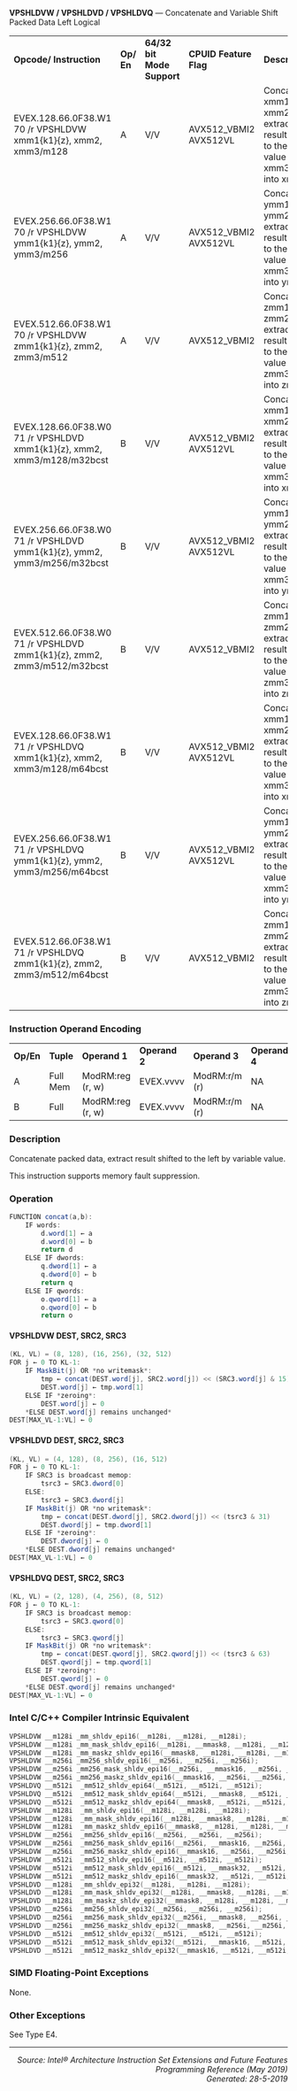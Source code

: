 <b>VPSHLDVW / VPSHLDVD / VPSHLDVQ</b> — Concatenate and Variable Shift Packed Data Left Logical
<table>
	<tr>
		<td><b>Opcode/ Instruction</b></td>
		<td><b>Op/ En</b></td>
		<td><b>64/32 bit Mode Support</b></td>
		<td><b>CPUID Feature Flag</b></td>
		<td><b>Description</b></td>
	</tr>
	<tr>
		<td>EVEX.128.66.0F38.W1 70 /r VPSHLDVW xmm1{k1}{z}, xmm2, xmm3/m128</td>
		<td>A</td>
		<td>V/V</td>
		<td>AVX512_VBMI2 AVX512VL</td>
		<td>Concatenate xmm1 and xmm2, extract result shifted to the left by value in xmm3/m128 into xmm1.</td>
	</tr>
	<tr>
		<td>EVEX.256.66.0F38.W1 70 /r VPSHLDVW ymm1{k1}{z}, ymm2, ymm3/m256</td>
		<td>A</td>
		<td>V/V</td>
		<td>AVX512_VBMI2 AVX512VL</td>
		<td>Concatenate ymm1 and ymm2, extract result shifted to the left by value in xmm3/m256 into ymm1.</td>
	</tr>
	<tr>
		<td>EVEX.512.66.0F38.W1 70 /r VPSHLDVW zmm1{k1}{z}, zmm2, zmm3/m512</td>
		<td>A</td>
		<td>V/V</td>
		<td>AVX512_VBMI2</td>
		<td>Concatenate zmm1 and zmm2, extract result shifted to the left by value in zmm3/m512 into zmm1.</td>
	</tr>
	<tr>
		<td>EVEX.128.66.0F38.W0 71 /r VPSHLDVD xmm1{k1}{z}, xmm2, xmm3/m128/m32bcst</td>
		<td>B</td>
		<td>V/V</td>
		<td>AVX512_VBMI2 AVX512VL</td>
		<td>Concatenate xmm1 and xmm2, extract result shifted to the left by value in xmm3/m128 into xmm1.</td>
	</tr>
	<tr>
		<td>EVEX.256.66.0F38.W0 71 /r VPSHLDVD ymm1{k1}{z}, ymm2, ymm3/m256/m32bcst</td>
		<td>B</td>
		<td>V/V</td>
		<td>AVX512_VBMI2 AVX512VL</td>
		<td>Concatenate ymm1 and ymm2, extract result shifted to the left by value in xmm3/m256 into ymm1.</td>
	</tr>
	<tr>
		<td>EVEX.512.66.0F38.W0 71 /r VPSHLDVD zmm1{k1}{z}, zmm2, zmm3/m512/m32bcst</td>
		<td>B</td>
		<td>V/V</td>
		<td>AVX512_VBMI2</td>
		<td>Concatenate zmm1 and zmm2, extract result shifted to the left by value in zmm3/m512 into zmm1.</td>
	</tr>
	<tr>
		<td>EVEX.128.66.0F38.W1 71 /r VPSHLDVQ xmm1{k1}{z}, xmm2, xmm3/m128/m64bcst</td>
		<td>B</td>
		<td>V/V</td>
		<td>AVX512_VBMI2 AVX512VL</td>
		<td>Concatenate xmm1 and xmm2, extract result shifted to the left by value in xmm3/m128 into xmm1.</td>
	</tr>
	<tr>
		<td>EVEX.256.66.0F38.W1 71 /r VPSHLDVQ ymm1{k1}{z}, ymm2, ymm3/m256/m64bcst</td>
		<td>B</td>
		<td>V/V</td>
		<td>AVX512_VBMI2 AVX512VL</td>
		<td>Concatenate ymm1 and ymm2, extract result shifted to the left by value in xmm3/m256 into ymm1.</td>
	</tr>
	<tr>
		<td>EVEX.512.66.0F38.W1 71 /r VPSHLDVQ zmm1{k1}{z}, zmm2, zmm3/m512/m64bcst</td>
		<td>B</td>
		<td>V/V</td>
		<td>AVX512_VBMI2</td>
		<td>Concatenate zmm1 and zmm2, extract result shifted to the left by value in zmm3/m512 into zmm1.</td>
	</tr>
</table>


### Instruction Operand Encoding
<table>
	<tr>
		<td><b>Op/En</b></td>
		<td><b>Tuple</b></td>
		<td><b>Operand 1</b></td>
		<td><b>Operand 2</b></td>
		<td><b>Operand 3</b></td>
		<td><b>Operand 4</b></td>
	</tr>
	<tr>
		<td>A</td>
		<td>Full Mem</td>
		<td>ModRM:reg (r, w)</td>
		<td>EVEX.vvvv</td>
		<td>ModRM:r/m (r)</td>
		<td>NA</td>
	</tr>
	<tr>
		<td>B</td>
		<td>Full</td>
		<td>ModRM:reg (r, w)</td>
		<td>EVEX.vvvv</td>
		<td>ModRM:r/m (r)</td>
		<td>NA</td>
	</tr>
</table>


### Description
Concatenate packed data, extract result shifted to the left by variable value.

This instruction supports memory fault suppression.


### Operation

```java
FUNCTION concat(a,b):
    IF words:
        d.word[1] ← a
        d.word[0] ← b
        return d
    ELSE IF dwords:
        q.dword[1] ← a
        q.dword[0] ← b
        return q
    ELSE IF qwords:
        o.qword[1] ← a
        o.qword[0] ← b
        return o
```
#### VPSHLDVW DEST, SRC2, SRC3
```java
(KL, VL) = (8, 128), (16, 256), (32, 512)
FOR j ← 0 TO KL-1:
    IF MaskBit(j) OR *no writemask*:
        tmp ← concat(DEST.word[j], SRC2.word[j]) << (SRC3.word[j] & 15)
        DEST.word[j] ← tmp.word[1]
    ELSE IF *zeroing*:
        DEST.word[j] ← 0
    *ELSE DEST.word[j] remains unchanged*
DEST[MAX_VL-1:VL] ← 0
```
#### VPSHLDVD DEST, SRC2, SRC3
```java
(KL, VL) = (4, 128), (8, 256), (16, 512)
FOR j ← 0 TO KL-1:
    IF SRC3 is broadcast memop:
        tsrc3 ← SRC3.dword[0]
    ELSE:
        tsrc3 ← SRC3.dword[j]
    IF MaskBit(j) OR *no writemask*:
        tmp ← concat(DEST.dword[j], SRC2.dword[j]) << (tsrc3 & 31)
        DEST.dword[j] ← tmp.dword[1]
    ELSE IF *zeroing*:
        DEST.dword[j] ← 0
    *ELSE DEST.dword[j] remains unchanged*
DEST[MAX_VL-1:VL] ← 0
```
#### VPSHLDVQ DEST, SRC2, SRC3
```java
(KL, VL) = (2, 128), (4, 256), (8, 512)
FOR j ← 0 TO KL-1:
    IF SRC3 is broadcast memop:
        tsrc3 ← SRC3.qword[0]
    ELSE:
        tsrc3 ← SRC3.qword[j]
    IF MaskBit(j) OR *no writemask*:
        tmp ← concat(DEST.qword[j], SRC2.qword[j]) << (tsrc3 & 63)
        DEST.qword[j] ← tmp.qword[1]
    ELSE IF *zeroing*:
        DEST.qword[j] ← 0
    *ELSE DEST.qword[j] remains unchanged*
DEST[MAX_VL-1:VL] ← 0
```
### Intel C/C++ Compiler Intrinsic Equivalent
```c
VPSHLDVW __m128i _mm_shldv_epi16(__m128i, __m128i, __m128i);
VPSHLDVW __m128i _mm_mask_shldv_epi16(__m128i, __mmask8, __m128i, __m128i);
VPSHLDVW __m128i _mm_maskz_shldv_epi16(__mmask8, __m128i, __m128i, __m128i);
VPSHLDVW __m256i _mm256_shldv_epi16(__m256i, __m256i, __m256i);
VPSHLDVW __m256i _mm256_mask_shldv_epi16(__m256i, __mmask16, __m256i, __m256i);
VPSHLDVW __m256i _mm256_maskz_shldv_epi16(__mmask16, __m256i, __m256i, __m256i);
VPSHLDVQ __m512i  _mm512_shldv_epi64(__m512i, __m512i, __m512i);
VPSHLDVQ __m512i  _mm512_mask_shldv_epi64(__m512i, __mmask8, __m512i, __m512i);
VPSHLDVQ __m512i  _mm512_maskz_shldv_epi64(__mmask8, __m512i, __m512i, __m512i);
VPSHLDVW __m128i  _mm_shldv_epi16(__m128i, __m128i, __m128i);
VPSHLDVW __m128i  _mm_mask_shldv_epi16(__m128i, __mmask8, __m128i, __m128i);
VPSHLDVW __m128i  _mm_maskz_shldv_epi16(__mmask8, __m128i, __m128i, __m128i);
VPSHLDVW __m256i  _mm256_shldv_epi16(__m256i, __m256i, __m256i);
VPSHLDVW __m256i  _mm256_mask_shldv_epi16(__m256i, __mmask16, __m256i, __m256i);
VPSHLDVW __m256i  _mm256_maskz_shldv_epi16(__mmask16, __m256i, __m256i, __m256i);
VPSHLDVW __m512i  _mm512_shldv_epi16(__m512i, __m512i, __m512i);
VPSHLDVW __m512i  _mm512_mask_shldv_epi16(__m512i, __mmask32, __m512i, __m512i);
VPSHLDVW __m512i  _mm512_maskz_shldv_epi16(__mmask32, __m512i, __m512i, __m512i);
VPSHLDVD __m128i  _mm_shldv_epi32(__m128i, __m128i, __m128i);
VPSHLDVD __m128i  _mm_mask_shldv_epi32(__m128i, __mmask8, __m128i, __m128i);
VPSHLDVD __m128i  _mm_maskz_shldv_epi32(__mmask8, __m128i, __m128i, __m128i);
VPSHLDVD __m256i  _mm256_shldv_epi32(__m256i, __m256i, __m256i);
VPSHLDVD __m256i  _mm256_mask_shldv_epi32(__m256i, __mmask8, __m256i, __m256i);
VPSHLDVD __m256i  _mm256_maskz_shldv_epi32(__mmask8, __m256i, __m256i, __m256i);
VPSHLDVD __m512i  _mm512_shldv_epi32(__m512i, __m512i, __m512i);
VPSHLDVD __m512i  _mm512_mask_shldv_epi32(__m512i, __mmask16, __m512i, __m512i);
VPSHLDVD __m512i  _mm512_maskz_shldv_epi32(__mmask16, __m512i, __m512i, __m512i);
```
### SIMD Floating-Point Exceptions
None.

### Other Exceptions

See Type E4.


 --- 
<p align="right"><i>Source: Intel® Architecture Instruction Set Extensions and Future Features Programming Reference (May 2019)<br>Generated: 28-5-2019</i></p>